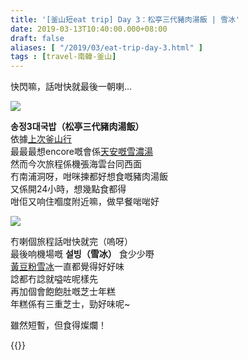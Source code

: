 ```yaml
---
title: '[釜山短eat trip] Day 3：松亭三代豬肉湯飯 | 雪冰'
date: 2019-03-13T10:40:00.000+08:00
draft: false
aliases: [ "/2019/03/eat-trip-day-3.html" ]
tags : [travel-南韓-釜山]
---
```


快閃嘛，話咁快就最後一朝喇…  

![](/images/busan3.jpg)

**송정3대국밥（松亭三代豬肉湯飯）**  
依據[上次釜山行](http://www.hidie.net/2014/01/8d7n.html)  
最最最想encore嘅會係[天安嘅雪濃湯](http://www.hidie.net/2014/01/day3_1230.html)  
然而今次旅程係機張海雲台同西面  
冇南浦洞呀，咁咪揀都好想食嘅豬肉湯飯  
又係開24小時，想幾點食都得  
咁佢又响住嗰度附近嘛，做早餐啱啱好  

![](/images/busan3b.jpg)

冇喇個旅程話咁快就完（嗚呀）  
最後响機場嘅 **설빙（雪冰）** 食少少嘢  
[黃豆粉雪冰](http://www.hidie.net/2014/10/seoul-time-day3_1.html)一直都覺得好好味  
諗都冇諗就嗌咗呢樣先  
再加個會飽飽肚嘅芝士年糕  
年糕係有三重芝士，勁好味呢~  
  
  
雖然短暫，但食得燦爛！



{{<busan>}}
